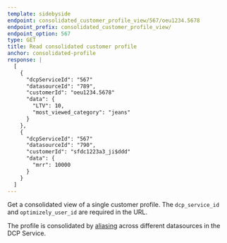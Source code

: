 ```yaml
---
template: sidebyside
endpoint: consolidated_customer_profile_view/567/oeu1234.5678
endpoint_prefix: consolidated_customer_profile_view/
endpoint_option: 567
type: GET
title: Read consolidated customer profile
anchor: consolidated-profile
response: |
  [
    {
      "dcpServiceId": "567"
      "datasourceId": "789",
      "customerId": "oeu1234.5678"
      "data": {
        "LTV": 10,
        "most_viewed_category": "jeans"
      }
    },
    {
      "dcpServiceId": "567"
      "datasourceId": "790",
      "customerId": "sfdc1223a3_ji$ddd"
      "data": {
        "mrr": 10000
      }
    }
  ]
---
```


Get a consolidated view of a single customer profile.  The `dcp_service_id` and `optimizely_user_id` are required in the URL.

The profile is consolidated by [aliasing](/rest/customer_profiles#alias) across different datasources in the DCP Service.
